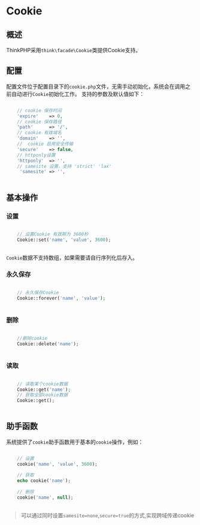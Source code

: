 # Cookie

## 概述
ThinkPHP采用`think\facade\Cookie`类提供Cookie支持。
## 配置
配置文件位于配置目录下的`cookie.php`文件，无需手动初始化，系统会在调用之前自动进行`Cookie`初始化工作。
支持的参数及默认值如下：
```php

    // cookie 保存时间
    'expire'    => 0,
    // cookie 保存路径
    'path'      => '/',
    // cookie 有效域名
    'domain'    => '',
    //  cookie 启用安全传输
    'secure'    => false,
    // httponly设置
    'httponly'  => '',
    // samesite 设置，支持 'strict' 'lax'
     'samesite' => '',
    

```
## 基本操作
### 设置
```php

    // 设置Cookie 有效期为 3600秒
    Cookie::set('name', 'value', 3600);
    

```
`Cookie`数据不支持数组，如果需要请自行序列化后存入。
### 永久保存
```php

    // 永久保存Cookie
    Cookie::forever('name', 'value');
    

```
### 删除
```php

    //删除cookie
    Cookie::delete('name');
    

```
### 读取
```php

    // 读取某个cookie数据
    Cookie::get('name');
    // 获取全部cookie数据
    Cookie::get();
    

```
## 助手函数
系统提供了`cookie`助手函数用于基本的`cookie`操作，例如：
```php

    // 设置
    cookie('name', 'value', 3600);
    
    // 获取
    echo cookie('name');
    
    // 删除
    cookie('name', null);
    

```
> 可以通过同时设置`samesite=none`,`secure=true`的方式,实现跨域传递cookie
